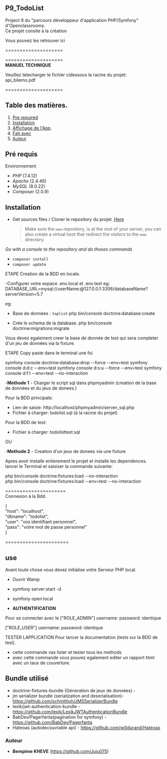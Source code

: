 ## P9_TodoList

Project 9 du "parcours développeur d'application PHP/Symfony" d'Openclassrooms.<br/>
Ce projet consite à la création

Vous pouvez les retrouver ici<br/>

====================

====================<br/>
<b>MANUEL TECHNIQUE</b>

Veuillez telecharger le fichier cidessous la racine du projet:<br/>
api_bilemo.pdf

====================

## Table des matières.

1. [Pre required](#Pré-requis)
2. [Installation](#Instalation)
3. [Affichage de l'App](#use).
4. [Fait avec](#Fait-avec)
5. [Auteur](#Auteur)

## Pré requis

Environnement

- _PHP_ (7.4.12)
- _Apache_ (2.4.46)
- _MySQL_ (8.0.22)
- _Composer_ (2.0.9)

## Installation

- Get sources files / Cloner le repository du projet. [Here](https://github.com/Juju075/Todolist3)
  > Make sure the `www` repository, is at the root of your server, you can also create a virtual host that redirect the visitors to the `www` directory.

_Go with a console to the repository and do thoses commands_

- `composer install`
- `composer update`

ETAPE Creation de la BDD en locale.

-Configurer votre espace .env.local et .env.test
eg:
DATABASE_URL=mysql://userName:@127.0.0.1:3306/databaseName?serverVersion=5.7

eg:

- Base de données : `toplist`
  php bin/console doctrine:database:create

- Crée le schema de la database.
  php bin/console doctrine:migrations:migrate

Vous devez egalement creer la base de donnée de test
qui sera completer d'un jeu de données via la fixture.

ETAPE
Copy paste dans le terminal une foi

symfony console doctrine:database:drop --force --env=test
symfony console d:d:c --env=test
symfony console d:s:u --force --env=test
symfony console d:f:l --env=test --no-interaction

-<b>Methode 1</b> - Charger le script sql dans phpmyadmin (creation de la base de données et du jeux de donees.)

Pour la BDD principale:

- Lien de saisie: http://localhost/phpmyadmin/server_sql.php
- Fichier à charger: todolist.sql (à la racine du projet)

Pour la BDD de test:

- Fichier à charger: todolisttest.sql

OU

-<b>Methode 2</b> - Creation d'un jeux de donees via une fixture<br/>

Apres avoir installe entierement le projet et installe les dependences.<br/>
lancer le Terminal et saisiser la commande suivante:<br/>

php bin/console doctrine:fixtures:load --no-interaction<br/>
php bin/console doctrine:fixtures:load --env=test --no-interaction<br/>

=====================<br/>
Connexion à la Bdd.<br/>

{<br/>
"host": "localhost",<br/>
"dbname": "todolist",<br/>
"user": "vos identifiant personnel",<br/>
"pass": "votre mot de passe personnel"<br/>
}<br/>

======================

## use

Avant toute chose vous devez initialise votre Serveur PHP local.

- Ouvrir Wamp
- symfony server:start -d
- symfony open:local

- <b>AUTHENTIFICATION</b> <br/>

Pour se connecter avec le
["ROLE_ADMIN"]
username:
password: identique

["ROLE_USER"]
username:
password: identique

TESTER LAPPLICATION
Pour lancer la documentation (tests sur la BDD de test).

- cette commande vas lister et tester tous les methods
- avec cette commande vous pouvez egalement editer un rapport html avec un taux de couverture.

## Bundle utilisé

- doctrine-fixtures-bundle (Géneration de jeux de données) - <br/>
- jm serializer bundle (serialization and deserialisation)- https://github.com/schmittjoh/JMSSerializerBundle<br/>
- lexik/jwt-authentication-bundle - https://github.com/lexik/LexikJWTAuthenticationBundle<br/>
- BabDev/Pagerfanta(pagination for symfony) - https://github.com/BabDev/Pagerfanta<br/>
- Hateoas (autodecouvrable api) - https://github.com/willdurand/Hateoas<br/>

### Auteur

- **Bempime KHEVE** (https://github.com/Juju075)<br/>
